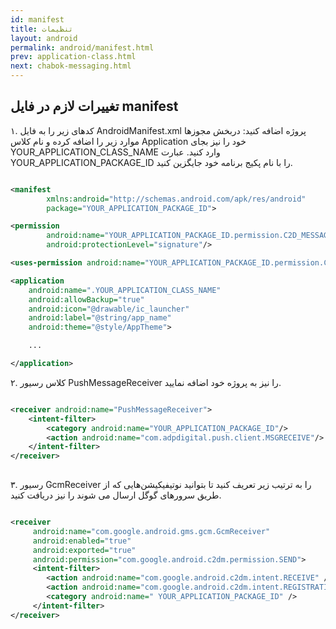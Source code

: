 ```yaml
---
id: manifest
title: تنظیمات
layout: android
permalink: android/manifest.html
prev: application-class.html
next: chabok-messaging.html
---
```


## تغییرات لازم در فایل manifest

۱. کدهای زیر را به فایل AndroidManifest.xml پروژه اضافه کنید:
دربخش مجوز‌ها موارد زیر را اضافه کرده و نام کلاس Application خود را نیز بجای YOUR_APPLICATION_CLASS_NAME وارد کنید. عبارت YOUR_APPLICATION_PACKAGE_ID را با نام پکیج برنامه خود جایگزین کنید.

```xml

<manifest
        xmlns:android="http://schemas.android.com/apk/res/android"
        package="YOUR_APPLICATION_PACKAGE_ID">

<permission
        android:name="YOUR_APPLICATION_PACKAGE_ID.permission.C2D_MESSAGE"
        android:protectionLevel="signature"/>

<uses-permission android:name="YOUR_APPLICATION_PACKAGE_ID.permission.C2D_MESSAGE" />

<application
    android:name=".YOUR_APPLICATION_CLASS_NAME"
    android:allowBackup="true"
    android:icon="@drawable/ic_launcher"
    android:label="@string/app_name"
    android:theme="@style/AppTheme">

    ...

</application>

```

۲. کلاس رسیور PushMessageReceiver را نیز به پروژه خود اضافه نمایید.

```xml

<receiver android:name="PushMessageReceiver">
    <intent-filter>
        <category android:name="YOUR_APPLICATION_PACKAGE_ID"/>
        <action android:name="com.adpdigital.push.client.MSGRECEIVE"/>
    </intent-filter>
</receiver>
                
```

۳. رسیور GcmReceiver را به ترتیب زیر تعریف کنید تا بتوانید نوتیفیکیشن‌هایی که از طریق سرور‌های گوگل ارسال می شوند را نیز دریافت کنید.

```xml

<receiver
     android:name="com.google.android.gms.gcm.GcmReceiver"
     android:enabled="true"
     android:exported="true"
     android:permission="com.google.android.c2dm.permission.SEND">
     <intent-filter>
        <action android:name="com.google.android.c2dm.intent.RECEIVE" />
        <action android:name="com.google.android.c2dm.intent.REGISTRATION" />
        <category android:name=" YOUR_APPLICATION_PACKAGE_ID" />
     </intent-filter>
</receiver>
                
```




